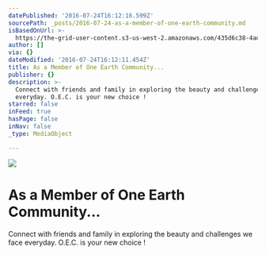 ```yaml
---
datePublished: '2016-07-24T16:12:16.599Z'
sourcePath: _posts/2016-07-24-as-a-member-of-one-earth-community.md
isBasedOnUrl: >-
  https://the-grid-user-content.s3-us-west-2.amazonaws.com/435d6c38-4ad3-4554-936b-249265f08fac.png
author: []
via: {}
dateModified: '2016-07-24T16:12:11.454Z'
title: As a Member of One Earth Community...
publisher: {}
description: >-
  Connect with friends and family in exploring the beauty and challenges we face
  everyday. O.E.C. is your new choice !
starred: false
inFeed: true
hasPage: false
inNav: false
_type: MediaObject

---
```

![](https://the-grid-user-content.s3-us-west-2.amazonaws.com/30040140-855e-412c-9ca2-71a439f12e7e.png)

# As a Member of One Earth Community...

Connect with friends and family in exploring the beauty and challenges we face everyday. O.E.C. is your new choice !